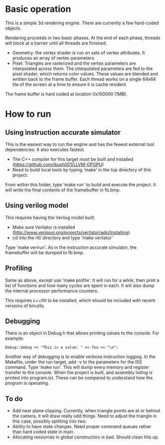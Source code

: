 # Basic operation

This is a simple 3d rendering engine.  There are currently a few hard-coded objects.

Rendering proceeds in two basic phases.  At the end of each phase, threads will
block at a barrier until all threads are finished.
- Geometry: the vertex shader is run on sets of vertex attributes.  It produces an array 
of vertex parameters.
- Pixel: Triangles are rasterized and the vertex parameters are interpolated across
them.  The interpolated parameters are fed to the pixel shader, which returns color
values.  These values are blended and written back to the frame buffer.  Each thread
works on a single 64x64 tile of the screen at a time to ensure it is cache resident.

The frame buffer is hard coded at location 0x100000 (1MB).

# How to run

## Using instruction accurate simulator

This is the easiest way to run the engine and has the fewest external tool dependencies. It also
executes fastest.
- The C++ compiler for this target must be built and installed (https://github.com/jbush001/LLVM-GPGPU)
- Need to build local tools by typing 'make' in the top directory of this project.

From within this folder, type 'make run' to build and execute the project.  It will
write the final contents of the framebuffer in fb.bmp.

## Using verilog model

This requires having the Verilog model built.  
- Make sure Verilator is installed (http://www.veripool.org/projects/verilator/wiki/Installing)
- cd into the rtl/ directory and type 'make verilator'

Type 'make verirun'.  As in the instruction accurate simulator, the framebuffer will be
dumped to fb.bmp.

## Profiling

Same as above, except use 'make profile'.  It will run for a while, then print a list 
of functions and how many cycles are spent in each. It will also dump the internal 
processor performance counters.

This requires c++filt to be installed, which should be included with recent versions
of binutils.

## Debugging

There is an object in Debug.h that allows printing values to the console. For example:

    Debug::debug << "This is a value: " << foo << "\n";

Another way of debugging is to enable verbose instruction logging.  In the Makefile, 
under the run target, add -v to the parameters for the ISS command. Type 'make run'. 
This will dump every memory and register transfer to the console.  When the project 
is built, and assembly listing is printed into program.lst.  These can be compared 
to understand how the program is operating.

## To do
- Add near plane clipping.  Currently, when triangle points are at or behind the camera,
it will draw really odd things.  Need to adjust the triangle in this case, possibly 
splitting into two.
- Ability to have state changes.  Need proper command queues rather than hard coded
state in main.
- Allocating resources in global constructors is bad.  Should clean this up.

